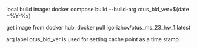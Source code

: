 local build image:  docker compose build  --build-arg otus_bld_ver=$(date +%Y-%s)

get image from docker hub: docker pull igorizhov/otus_ms_23_hw_1:latest

arg label otus_bld_ver is used for setting cache point as a time stamp  
